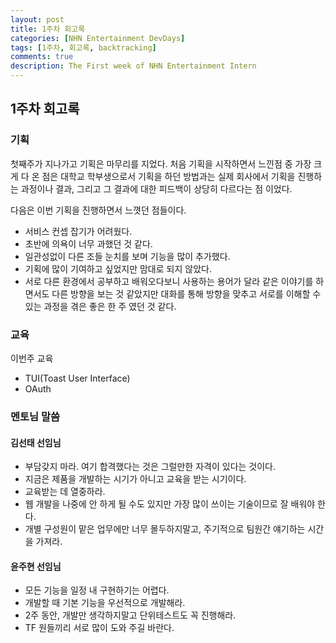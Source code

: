```yaml
---
layout: post
title: 1주차 회고록
categories: [NHN Entertainment DevDays]
tags: [1주차, 회고록, backtracking]
comments: true
description: The First week of NHN Entertainment Intern
---
```


## 1주차 회고록 ##

### 기획 ###

 첫째주가 지나가고 기획은 마무리를 지었다. 처음 기획을 시작하면서 느낀점 중 가장 크게 다 온 점은 대학교 학부생으로서 기획을 하던 방법과는 실제 회사에서 기획을 진행하는 과정이나 결과, 그리고 그 결과에 대한 피드백이 상당히 다르다는 점 이었다.

다음은 이번 기획을 진행하면서 느꼇던 점들이다.

- 서비스 컨셉 잡기가 어려웠다.
- 초반에 의욕이 너무 과했던 것 같다.
- 일관성없이 다른 조들 눈치를 보며 기능을 많이 추가했다.
- 기획에 많이 기여하고 싶었지만 맘대로 되지 않았다.
- 서로 다른 환경에서 공부하고 배워오다보니 사용하는 용어가 달라 같은 이야기를 하면서도 다른 방향을 보는 것 같았지만 대화를 통해 방향을 맞추고 서로를 이해할 수 있는 과정을 겪은 좋은 한 주 였던 것 같다. 

### 교육 ###

이번주 교육

- TUI(Toast User Interface)
- OAuth 

### 멘토님 말씀 ###

#### 김선태 선임님 ####

- 부담갖지 마라. 여기 합격했다는 것은 그럴만한 자격이 있다는 것이다.
- 지금은 제품을 개발하는 시기가 아니고 교육을 받는 시기이다.
- 교육받는 데 열중하라.
- 웹 개발을 나중에 안 하게 될 수도 있지만 가장 많이 쓰이는 기술이므로 잘 배워야 한다.
- 개별 구성원이 맡은 업무에만 너무 몰두하지말고, 주기적으로 팀원간 얘기하는 시간을 가져라.

#### 윤주현 선임님 ####

- 모든 기능을 일정 내 구현하기는 어렵다.
- 개발할 때 기본 기능을 우선적으로 개발해라.
- 2주 동안, 개발만 생각하지말고 단위테스트도 꼭 진행해라.
- TF 원들끼리 서로 많이 도와 주길 바란다.

